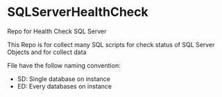 # SQLServerHealthCheck
Repo for Health Check SQL Server

This Repo is for collect many SQL scripts for check status of SQL Server Objects and for collect data

File have the follow naming convention:
- SD: Single database on instance
- ED: Every databases on instance
